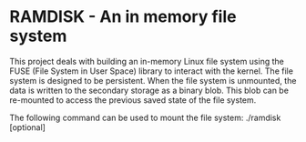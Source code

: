 # RAMDISK - An in memory file system

This project deals with building an in-memory Linux file system using the FUSE (File System in User Space) library to interact with the kernel. The file system is designed to be persistent. When the file system is unmounted, the data is written to the secondary storage as a binary blob. This blob can be re-mounted to access the previous saved state of the file system.

The following command can be used to mount the file system:
./ramdisk <path-to-root-dir> <size-in-MB> <persistent-file>[optional]

